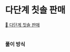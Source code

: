 # 다단계 칫솔 판매

[:link: 다단계 칫솔 판매](https://school.programmers.co.kr/learn/courses/30/lessons/77486)  
<br>

### 풀이 방식

```java

```
